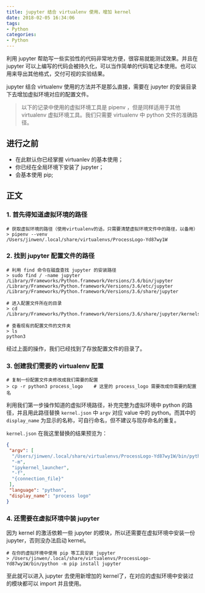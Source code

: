 ```yaml
---
title: jupyter 结合 virtualenv 使用，增加 kernel
date: 2018-02-05 16:34:06
tags:
- Python
categories:
- Python
---
```


利用 jupyter 帮助写一些实验性的代码非常地方便，很容易就能测试效果。并且在 jupyter 可以上编写的代码会被持久化，可以当作简单的代码笔记本使用。也可以用来导出其他格式，交付可视的实验结果。   

jupyter 结合 virtualenv 使用的方法并不是那么直接，需要在 jupyter 的安装目录下去增加虚拟环境对应的配置文件。   

>  以下的记录中使用的虚拟环境工具是 pipenv ，但是同样适用于其他 virtualenv 虚拟环境工具。我们只需要 virtualenv 中 python 文件的准确路径。

## 进行之前

* 在此默认你已经掌握 virtuanlev 的基本使用；
* 你已经在全局环境下安装了 jupyter；
* 会基本使用 pip;

## 正文

### 1. 首先得知道虚拟环境的路径

```shell
# 获取虚拟环境的路径（使用virtualenv的话，只需要清楚虚拟环境文件中的路径，以备用）
> pipenv --venv
/Users/jinwen/.local/share/virtualenvs/ProcessLogo-Yd87wy1W
```

### 2. 找到 jupyter 配置文件的路径

```Shell
# 利用 find 命令在磁盘查找 jupyter 的安装路径
> sudo find / -name jupyter
/Library/Frameworks/Python.framework/Versions/3.6/bin/jupyter
/Library/Frameworks/Python.framework/Versions/3.6/etc/jupyter
/Library/Frameworks/Python.framework/Versions/3.6/share/jupyter

# 进入配置文件所在的目录
> cd /Library/Frameworks/Python.framework/Versions/3.6/share/jupyter/kernels

# 查看现有的配置文件的文件夹
> ls
python3
```

经过上面的操作，我们已经找到了存放配置文件的目录了。

### 3. 创建我们需要的 virtualenv 配置

```Shell
# 复制一份配置文件夹修改成我们需要的配置
> cp -r python3 process_logo	# 这里的 process_logo 需要改成你需要的配置名
```

利用我们第一步操作知道的虚拟环境路径，补充完整为虚拟环境中 python 的路径，并且用此路径替换 `kernel.json` 中 `argv` 对应 value 中的 python。而其中的 `display_name` 为显示的名称，可自行命名，但不建议与现存命名的重复。

`kernel.json` 在我这里替换的结果预览为：

```Json
{
 "argv": [
  "/Users/jinwen/.local/share/virtualenvs/ProcessLogo-Yd87wy1W/bin/python",
  "-m",
  "ipykernel_launcher",
  "-f",
  "{connection_file}"
 ],
 "language": "python",
 "display_name": "process logo"
}
```

### 4. 还需要在虚拟环境中装 jupyter

因为 kernel 的激活依赖一些 jupyter 的模块，所以还需要在虚拟环境中安装一份 jupyter，否则没办法启动 kernel。

```shell
# 在你的虚拟环境中使用 pip 等工具安装 jupyter
> /Users/jinwen/.local/share/virtualenvs/ProcessLogo-Yd87wy1W/bin/python -m pip install jupyter
```

   

至此就可以进入 jupyter 去使用新增加的 kernel了，在对应的虚拟环境中安装过的模块都可以 import 并且使用。